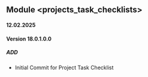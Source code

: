 ## Module <projects_task_checklists>

#### 12.02.2025
#### Version 18.0.1.0.0
##### ADD
- Initial Commit for Project Task Checklist
